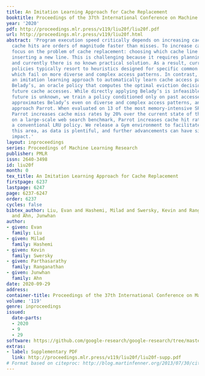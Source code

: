 ```yaml
---
title: An Imitation Learning Approach for Cache Replacement
booktitle: Proceedings of the 37th International Conference on Machine Learning
year: '2020'
pdf: http://proceedings.mlr.press/v119/liu20f/liu20f.pdf
url: http://proceedings.mlr.press/v119/liu20f.html
abstract: 'Program execution speed critically depends on increasing cache hits, as
  cache hits are orders of magnitude faster than misses. To increase cache hits, we
  focus on the problem of cache replacement: choosing which cache line to evict upon
  inserting a new line. This is challenging because it requires planning far ahead
  and currently there is no known practical solution. As a result, current replacement
  policies typically resort to heuristics designed for specific common access patterns,
  which fail on more diverse and complex access patterns. In contrast, we propose
  an imitation learning approach to automatically learn cache access patterns by leveraging
  Belady’s, an oracle policy that computes the optimal eviction decision given the
  future cache accesses. While directly applying Belady’s is infeasible since the
  future is unknown, we train a policy conditioned only on past accesses that accurately
  approximates Belady’s even on diverse and complex access patterns, and call this
  approach Parrot. When evaluated on 13 of the most memory-intensive SPEC applications,
  Parrot increases cache miss rates by 20% over the current state of the art. In addition,
  on a large-scale web search benchmark, Parrot increases cache hit rates by 61% over
  a conventional LRU policy. We release a Gym environment to facilitate research in
  this area, as data is plentiful, and further advancements can have significant real-world
  impact.'
layout: inproceedings
series: Proceedings of Machine Learning Research
publisher: PMLR
issn: 2640-3498
id: liu20f
month: 0
tex_title: An Imitation Learning Approach for Cache Replacement
firstpage: 6237
lastpage: 6247
page: 6237-6247
order: 6237
cycles: false
bibtex_author: Liu, Evan and Hashemi, Milad and Swersky, Kevin and Ranganathan, Parthasarathy
  and Ahn, Junwhan
author:
- given: Evan
  family: Liu
- given: Milad
  family: Hashemi
- given: Kevin
  family: Swersky
- given: Parthasarathy
  family: Ranganathan
- given: Junwhan
  family: Ahn
date: 2020-09-29
address: 
container-title: Proceedings of the 37th International Conference on Machine Learning
volume: '119'
genre: inproceedings
issued:
  date-parts:
  - 2020
  - 9
  - 29
software: https://github.com/google-research/google-research/tree/master/cache_replacement
extras:
- label: Supplementary PDF
  link: http://proceedings.mlr.press/v119/liu20f/liu20f-supp.pdf
# Format based on citeproc: http://blog.martinfenner.org/2013/07/30/citeproc-yaml-for-bibliographies/
---
```

